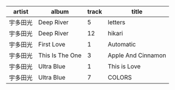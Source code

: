 artist   | album           | track | title
---      | ---             | ---   | ---
宇多田光 | Deep River      | 5     | letters
宇多田光 | Deep River      | 12    | hikari
宇多田光 | First Love      | 1     | Automatic
宇多田光 | This Is The One | 3     | Apple And Cinnamon
宇多田光 | Ultra Blue      | 1     | This is Love
宇多田光 | Ultra Blue      | 7     | COLORS